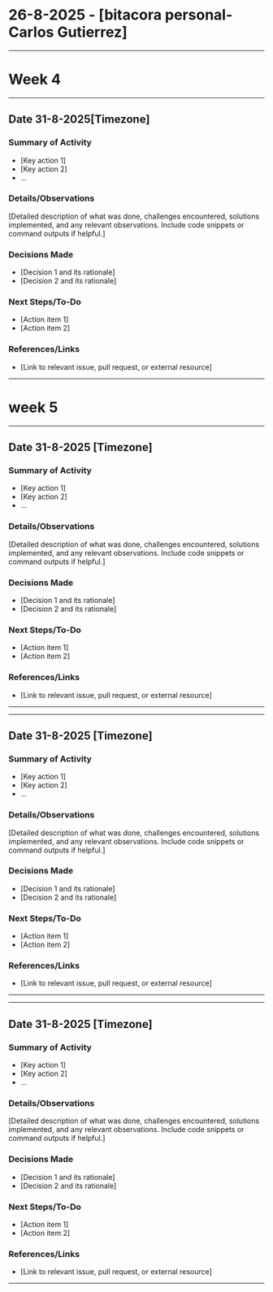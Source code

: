 # 26-8-2025 - [bitacora personal-Carlos Gutierrez]
-----------------------------------------------------------------------------------------------------------------------------------------------------------------------
# Week 4
-----------------------------------------------------------------------------------------------------------------------------------------------------------------------
## Date 31-8-2025[Timezone]

### Summary of Activity
- [Key action 1]
- [Key action 2]
- ...

### Details/Observations
[Detailed description of what was done, challenges encountered, solutions implemented, and any relevant observations. Include code snippets or command outputs if helpful.]

### Decisions Made
- [Decision 1 and its rationale]
- [Decision 2 and its rationale]

### Next Steps/To-Do
- [Action item 1]
- [Action item 2]

### References/Links
- [Link to relevant issue, pull request, or external resource]
-----------------------------------------------------------------------------------------------------------------------------------------------------------------------
# week 5
-----------------------------------------------------------------------------------------------------------------------------------------------------------------------
## Date 31-8-2025  [Timezone]

### Summary of Activity
- [Key action 1]
- [Key action 2]
- ...

### Details/Observations
[Detailed description of what was done, challenges encountered, solutions implemented, and any relevant observations. Include code snippets or command outputs if helpful.]

### Decisions Made
- [Decision 1 and its rationale]
- [Decision 2 and its rationale]

### Next Steps/To-Do
- [Action item 1]
- [Action item 2]

### References/Links
- [Link to relevant issue, pull request, or external resource]

-----------------------------------------------------------------------------------------------------------------------------------------------------------------------
-----------------------------------------------------------------------------------------------------------------------------------------------------------------------
## Date 31-8-2025  [Timezone]

### Summary of Activity
- [Key action 1]
- [Key action 2]
- ...

### Details/Observations
[Detailed description of what was done, challenges encountered, solutions implemented, and any relevant observations. Include code snippets or command outputs if helpful.]

### Decisions Made
- [Decision 1 and its rationale]
- [Decision 2 and its rationale]

### Next Steps/To-Do
- [Action item 1]
- [Action item 2]

### References/Links
- [Link to relevant issue, pull request, or external resource]

-----------------------------------------------------------------------------------------------------------------------------------------------------------------------
-----------------------------------------------------------------------------------------------------------------------------------------------------------------------
## Date 31-8-2025  [Timezone]

### Summary of Activity
- [Key action 1]
- [Key action 2]
- ...

### Details/Observations
[Detailed description of what was done, challenges encountered, solutions implemented, and any relevant observations. Include code snippets or command outputs if helpful.]

### Decisions Made
- [Decision 1 and its rationale]
- [Decision 2 and its rationale]

### Next Steps/To-Do
- [Action item 1]
- [Action item 2]

### References/Links
- [Link to relevant issue, pull request, or external resource]

-----------------------------------------------------------------------------------------------------------------------------------------------------------------------
